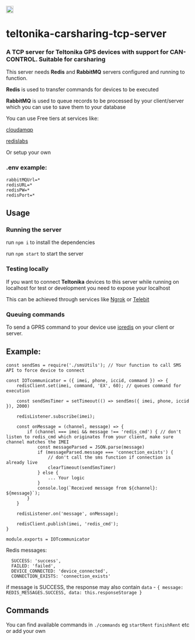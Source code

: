 <a href="https://www.buymeacoffee.com/antrei"><img src="https://www.buymeacoffee.com/assets/img/custom_images/orange_img.png" height="20px"></a>


# teltonika-carsharing-tcp-server

### A TCP server for Teltonika GPS devices with support for CAN-CONTROL. Suitable for carsharing

This server needs **Redis** and **RabbitMQ** servers configured and running to function.

**Redis** is used to transfer commands for devices to be executed

**RabbitMQ** is used to queue records to be processed by your client/server which you can use to save them to your database

You can use Free tiers at services like:

[cloudamqp](https://cloudamqp.com)

[redislabs](https://redislabs.com)

Or setup your own

### .env example:

```
rabbitMQUrl=*
redisURL=*
redisPW=*
redisPort=*
```

## Usage

### Running the server

run `npm i` to install the dependencies

run `npm start` to start the server

### Testing locally

If you want to connect **Teltonika** devices to this server while running on localhost for test or development you need to expose your localhost

This can be achieved through services like [Ngrok](https://ngrok.com) or [Telebit](https://telebit.cloud)

### Queuing commands

To send a GPRS command to your device use [ioredis](https://github.com/redis/ioredis) on your client or server.

## Example:

```
const sendSms = require('./smsUtils'); // Your function to call SMS API to force device to connect

const IOTcommunicator = ({ imei, phone, iccid, command }) => {
    redisClient.set(imei, command, 'EX', 60); // queues command for execution
    
    const sendSmsTimer = setTimeout(() => sendSms({ imei, phone, iccid }), 2000)

    redisListener.subscribe(imei);

    const onMessage = (channel, message) => {
        if (channel === imei && message !== 'redis_cmd') { // don't listen to redis_cmd which originates from your client, make sure channel matches the IMEI
            const messageParsed = JSON.parse(message)
            if (messageParsed.message === 'connection_exists') {
                // don't call the sms function if connection is already live
                clearTimeout(sendSmsTimer)
            } else {
                ... Your logic 
            }
            console.log(`Received message from ${channel}: ${message}`);
        }
    }

    redisListener.on('message', onMessage);

    redisClient.publish(imei, 'redis_cmd');
}

module.exports = IOTcommunicator
```

Redis messages:

```
  SUCCESS: 'success',
  FAILED: 'failed',
  DEVICE_CONNECTED: 'device_connected',
  CONNECTION_EXISTS: 'connection_exists'
```

if message is SUCCESS, the response may also contain `data` - `{ message: REDIS_MESSAGES.SUCCESS, data: this.responseStorage }`


## Commands

You can find available commands in `./commands` eg `startRent` `finishRent` etc or add your own

